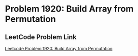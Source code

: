 # Problem 1920: Build Array from Permutation

## LeetCode Problem Link

[Leetcode Problem 1920: Build Array from Permutation](https://leetcode.com/problems/build-array-from-permutation/description/)
